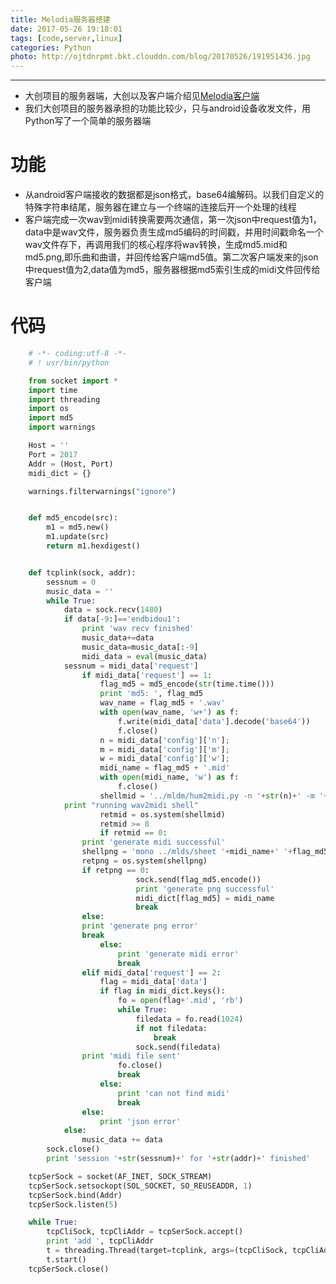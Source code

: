 ```yaml
---
title: Melodia服务器搭建
date: 2017-05-26 19:18:01
tags: [code,server,linux]
categories: Python
photo: http://ojtdnrpmt.bkt.clouddn.com/blog/20170526/191951436.jpg
---
```

***
-	大创项目的服务器端，大创以及客户端介绍见[Melodia客户端](http://thinkwee.top/2017/03/09/dachuang/)
-	我们大创项目的服务器承担的功能比较少，只与android设备收发文件，用Python写了一个简单的服务器端

<!--more-->

# 功能
-	从android客户端接收的数据都是json格式，base64编解码。以我们自定义的特殊字符串结尾，服务器在建立与一个终端的连接后开一个处理的线程
-	客户端完成一次wav到midi转换需要两次通信，第一次json中request值为1，data中是wav文件，服务器负责生成md5编码的时间戳，并用时间戳命名一个wav文件存下，再调用我们的核心程序将wav转换，生成md5.mid和md5.png,即乐曲和曲谱，并回传给客户端md5值。第二次客户端发来的json中request值为2,data值为md5，服务器根据md5索引生成的midi文件回传给客户端

# 代码
```Python
	# -*- coding:utf-8 -*- 
	# ! usr/bin/python

	from socket import *
	import time
	import threading
	import os
	import md5
	import warnings

	Host = ''
	Port = 2017
	Addr = (Host, Port)
	midi_dict = {}

	warnings.filterwarnings("ignore")


	def md5_encode(src):
		m1 = md5.new()
		m1.update(src)
		return m1.hexdigest()


	def tcplink(sock, addr):
		sessnum = 0
		music_data = ''
		while True:
			data = sock.recv(1480)
			if data[-9:]=='endbidou1':
				print 'wav recv finished'
				music_data+=data
				music_data=music_data[:-9]
				midi_data = eval(music_data)
			sessnum = midi_data['request']  
				if midi_data['request'] == 1:
					flag_md5 = md5_encode(str(time.time()))
					print 'md5: ', flag_md5
					wav_name = flag_md5 + '.wav'
					with open(wav_name, 'w+') as f:
						f.write(midi_data['data'].decode('base64'))
						f.close()
					n = midi_data['config']['n'];
					m = midi_data['config']['m'];
					w = midi_data['config']['w'];
					midi_name = flag_md5 + '.mid'
					with open(midi_name, 'w') as f:
						f.close()
					shellmid = '../mldm/hum2midi.py -n '+str(n)+' -m '+str(m)+' -w '+str(w)+' -o ' + midi_name + ' ' + wav_name
			print "running wav2midi shell"
					retmid = os.system(shellmid)
					retmid >= 8
					if retmid == 0:
				print 'generate midi successful'
				shellpng = 'mono ../mlds/sheet '+midi_name+' '+flag_md5
				retpng = os.system(shellpng)
				if retpng == 0:
							sock.send(flag_md5.encode())
							print 'generate png successful'
							midi_dict[flag_md5] = midi_name
							break
				else:
				print 'generate png error'
				break
					else:
						print 'generate midi error'
						break
				elif midi_data['request'] == 2:
					flag = midi_data['data']
					if flag in midi_dict.keys():
						fo = open(flag+'.mid', 'rb')
						while True:
							filedata = fo.read(1024)
							if not filedata:
								break
							sock.send(filedata)
				print 'midi file sent'
						fo.close()
						break
					else:
						print 'can not find midi'
						break
				else:
					print 'json error'
			else:
				music_data += data
		sock.close()
		print 'session '+str(sessnum)+' for '+str(addr)+' finished'

	tcpSerSock = socket(AF_INET, SOCK_STREAM)
	tcpSerSock.setsockopt(SOL_SOCKET, SO_REUSEADDR, 1)
	tcpSerSock.bind(Addr)
	tcpSerSock.listen(5)

	while True:
		tcpCliSock, tcpCliAddr = tcpSerSock.accept()
		print 'add ', tcpCliAddr
		t = threading.Thread(target=tcplink, args=(tcpCliSock, tcpCliAddr))
		t.start()
	tcpSerSock.close()
```